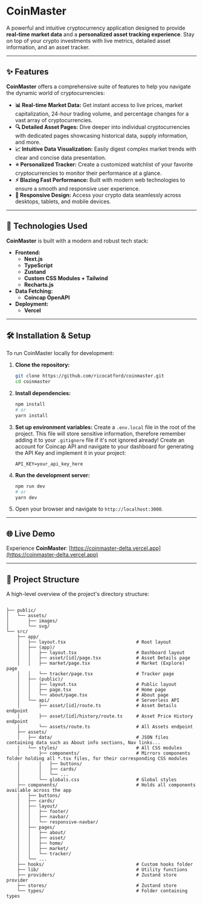 # CoinMaster

A powerful and intuitive cryptocurrency application designed to provide **real-time market data** and a **personalized asset tracking experience**. Stay on top of your crypto investments with live metrics, detailed asset information, and an asset tracker.

---

## ✨ Features

**CoinMaster** offers a comprehensive suite of features to help you navigate the dynamic world of cryptocurrencies:

-   **📊 Real-time Market Data:** Get instant access to live prices, market capitalization, 24-hour trading volume, and percentage changes for a vast array of cryptocurrencies.
-   **🔍 Detailed Asset Pages:** Dive deeper into individual cryptocurrencies with dedicated pages showcasing historical data, supply information, and more.
-   **📈 Intuitive Data Visualization:** Easily digest complex market trends with clear and concise data presentation.
-   **⭐ Personalized Tracker:** Create a customized watchlist of your favorite cryptocurrencies to monitor their performance at a glance.
-   **⚡ Blazing Fast Performance:** Built with modern web technologies to ensure a smooth and responsive user experience.
-   **📱 Responsive Design:** Access your crypto data seamlessly across desktops, tablets, and mobile devices.

---

## 🚀 Technologies Used

**CoinMaster** is built with a modern and robust tech stack:

-   **Frontend:**
    -   **Next.js**
    -   **TypeScript**
    -   **Zustand**
    -   **Custom CSS Modules + Tailwind**
    -   **Recharts.js**
-   **Data Fetching:**
    -   **Coincap OpenAPI**
-   **Deployment:**
    -   **Vercel**

---

## 🛠️ Installation & Setup

To run CoinMaster locally for development:

1.  **Clone the repository:**

    ```bash
    git clone https://github.com/ricocatford/coinmaster.git
    cd coinmaster
    ```

2.  **Install dependencies:**

    ```bash
    npm install
    # or
    yarn install
    ```

3.  **Set up environment variables:**
    Create a `.env.local` file in the root of the project. This file will store sensitive information, therefore remember adding it to your `.gitignore` file if it's not ignored already!
    Create an account for Coincap API and navigate to your dashboard for generating the API Key and implement it in your project:

    ```
    API_KEY=your_api_key_here
    ```

4.  **Run the development server:**

    ```bash
    npm run dev
    # or
    yarn dev
    ```

5.  Open your browser and navigate to `http://localhost:3000`.

---

## 🌐 Live Demo

Experience **CoinMaster**:
[https://coinmaster-delta.vercel.app](https://coinmaster-delta.vercel.app)

---

## 📂 Project Structure

A high-level overview of the project's directory structure:

```

├── public/
│   └── assets/
│       ├── images/
│       └── svg/
└── src/
    ├── app/
    │   ├── layout.tsx                          # Root layout
    │   ├── (app)/
    │   │   ├── layout.tsx                      # Dashboard layout
    │   │   ├── asset/[id]/page.tsx             # Asset Details page
    │   │   ├── market/page.tsx                 # Market (Explore) page
    │   │   └── tracker/page.tsx                # Tracker page
    │   ├── (public)/
    │   │   ├── layout.tsx                      # Public layout
    │   │   ├── page.tsx                        # Home page
    │   │   └── about/page.tsx                  # About page
    │   └── api/                                # Serverless API
    │       ├── asset/[id]/route.ts             # Asset Details endpoint
    │       ├── asset/[id]/history/route.ts     # Asset Price History endpoint
    │       └── assets/route.ts                 # All Assets endpoint
    ├── assets/
    │   ├── data/                               # JSON files containing data such as About info sections, Nav links...
    │   └── styles/                             # All CSS modules
    │       ├── components/                     # Mirrors components folder holding all *.tsx files, for their corresponding CSS modules
    │       │   ├── buttons/
    │       │   ├── cards/
    │       │   └── ...
    │       └── globals.css                     # Global styles
    ├── components/                             # Holds all components available across the app
    │   ├── buttons/
    │   ├── cards/
    │   ├── layout/
    │   │   ├── footer/
    │   │   ├── navbar/
    │   │   └── responsive-navbar/
    │   ├── pages/
    │   │   ├── about/
    │   │   ├── asset/
    │   │   ├── home/
    │   │   ├── market/
    │   │   └── tracker/
    │   └── ...
    ├── hooks/                                  # Custom hooks folder
    ├── lib/                                    # Utility functions
    ├── providers/                              # Zustand store provider
    ├── stores/                                 # Zustand store
    └── types/                                  # Folder containing types

```
